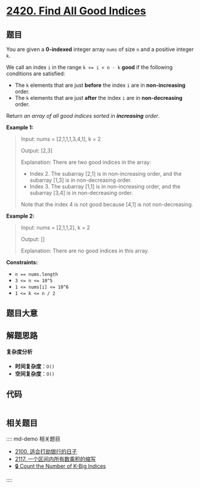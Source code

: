 # [2420. Find All Good Indices](https://leetcode.com/problems/find-all-good-indices/)

## 题目

You are given a **0-indexed** integer array `nums` of size `n` and a positive
integer `k`.

We call an index `i` in the range `k <= i < n - k` **good** if the following
conditions are satisfied:

- The `k` elements that are just **before** the index `i` are in **non-increasing** order.
- The `k` elements that are just **after** the index `i` are in **non-decreasing** order.

Return _an array of all good indices sorted in **increasing** order_.

**Example 1:**

> Input: nums = [2,1,1,1,3,4,1], k = 2
>
> Output: [2,3]
>
> Explanation: There are two good indices in the array:
>
> - Index 2. The subarray [2,1] is in non-increasing order, and the subarray [1,3] is in non-decreasing order.
> - Index 3. The subarray [1,1] is in non-increasing order, and the subarray [3,4] is in non-decreasing order.
>
> Note that the index 4 is not good because [4,1] is not non-decreasing.

**Example 2:**

> Input: nums = [2,1,1,2], k = 2
>
> Output: []
>
> Explanation: There are no good indices in this array.

**Constraints:**

- `n == nums.length`
- `3 <= n <= 10^5`
- `1 <= nums[i] <= 10^6`
- `1 <= k <= n / 2`

## 题目大意

## 解题思路

#### 复杂度分析

- **时间复杂度**：`O()`
- **空间复杂度**：`O()`

## 代码

```javascript

```

## 相关题目

:::: md-demo 相关题目

- [2100. 适合打劫银行的日子](https://leetcode.com/problems/find-good-days-to-rob-the-bank)
- [2117. 一个区间内所有数乘积的缩写](https://leetcode.com/problems/abbreviating-the-product-of-a-range)
- [🔒 Count the Number of K-Big Indices](https://leetcode.com/problems/count-the-number-of-k-big-indices)

::::
